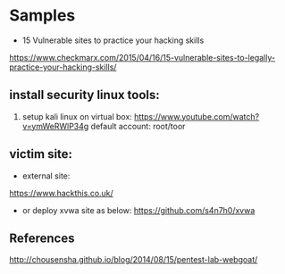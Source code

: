 
# Samples

* 15 Vulnerable sites to practice your hacking skills

https://www.checkmarx.com/2015/04/16/15-vulnerable-sites-to-legally-practice-your-hacking-skills/

## install security linux tools:

1. setup kali linux on virtual box:
https://www.youtube.com/watch?v=ymWeRWlP34g
default account: root/toor

## victim site:

* external site:

https://www.hackthis.co.uk/


* or deploy xvwa site as below:
https://github.com/s4n7h0/xvwa

## References
http://chousensha.github.io/blog/2014/08/15/pentest-lab-webgoat/
